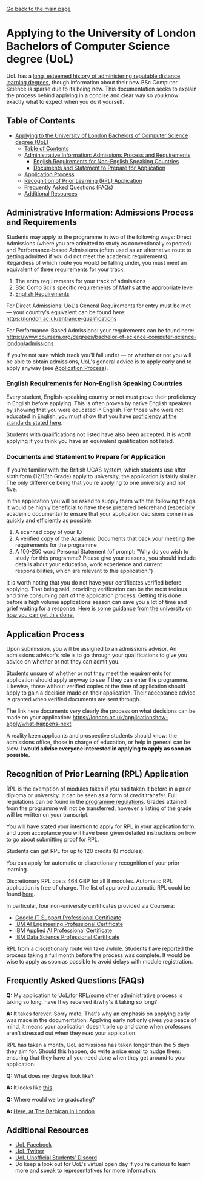 [Go back to the main page](../README.md)

# Applying to the University of London Bachelors of Computer Science degree (UoL)

UoL has a [long, esteemed history of
administering reputable distance learning
degrees](https://en.wikipedia.org/wiki/University_of_London_Worldwide),
though information about their new BSc Computer Science is sparse
due to its being new. This documentation seeks to explain the process
behind applying in a concise and clear way so you know exactly what to
expect when you do it yourself.

## Table of Contents

- [Applying to the University of London Bachelors of Computer Science degree (UoL)](#applying-to-the-university-of-london-bachelors-of-computer-science-degree-uol)
  - [Table of Contents](#table-of-contents)
  - [Administrative Information: Admissions Process and Requirements](#administrative-information-admissions-process-and-requirements)
    - [English Requirements for Non-English Speaking Countries](#english-requirements-for-non-english-speaking-countries)
    - [Documents and Statement to Prepare for Application](#documents-and-statement-to-prepare-for-application)
  - [Application Process](#application-process)
  - [Recognition of Prior Learning (RPL) Application](#recognition-of-prior-learning-rpl-application)
  - [Frequently Asked Questions (FAQs)](#frequently-asked-questions-faqs)
  - [Additional Resources](#additional-resources)

## Administrative Information: Admissions Process and Requirements

Students may apply to the programme in two of the following ways:
Direct Admissions (where you are admitted to study as conventionally
expected) and Performance-based Admissions (often used as an
alternative route to getting admitted if you did not meet the academic
requirements). Regardless of which route you would be falling under,
you must meet an equivalent of three requirements for your track:

1. The entry requirements for your track of admissions
2. BSc Comp Sci's specific requirements of Maths at the appropriate level
3. [English Requirements](#english-requirements-for-non-english-speaking-countries)

For Direct Admissions: UoL's General Requirements for entry
must be met — your country's equivalent can be found here:
https://london.ac.uk/entrance-qualifications

For Performance-Based Admissions: your requirements can be found here:
https://www.coursera.org/degrees/bachelor-of-science-computer-science-london/admissions

If you're not sure which track you'll fall under — or whether
or not you will be able to obtain admissions, UoL's general
advice is to apply early and to apply anyway (see [Application
Process](#application-process)).

### English Requirements for Non-English Speaking Countries

Every student, English-speaking country or not must prove their
proficiency in English before applying. This is often proven
by native English speakers by showing that you were educated
in English. For those who were not educated in English, you
must show that you have [proficiency at the standards stated
here](https://london.ac.uk/applications/how-apply/english-requirements#awards-2563).

Students with qualifications not listed have also been accepted. It is
worth applying if you think you have an equivalent qualification not
listed.

### Documents and Statement to Prepare for Application

If you're familiar with the British UCAS system, which students use
after sixth form (12/13th Grade) apply to university, the application
is fairly similar. The only difference being that you're applying to
one university and not five.

In the application you will be asked to supply them with the following
things. It would be highly beneficial to have these prepared
beforehand (especially academic documents) to ensure that your
application decisions come in as quickly and efficiently as possible:

1. A scanned copy of your ID
2. A verified copy of the Academic Documents that back your meeting the requirements for the programme
3. A 100-250 word Personal Statement (of prompt: "Why do you wish to study for this programme?
   Please give your reasons, you should include details about your
   education, work experience and current responsibilities, which are
   relevant to this application.")

It is worth noting that you do not have your certificates verified
before applying. That being said, providing verification can be the
most tedious and time consuming part of the application process.
Getting this done before a high volume applications season can
save you a lot of time and grief waiting for a response. [Here
is some guidance from the university on how you can get this
done.](https://london.ac.uk/applications/how-apply/supplying-evidence)

## Application Process

Upon submission, you will be assigned to an admissions advisor. An
admissions advisor's role is to go through your qualifications to give
you advice on whether or not they can admit you.

Students unsure of whether or not they meet the requirements for
application should apply anyway to see if they can enter the
programme. Likewise, those without verified copies at the time of
application should apply to gain a decision made on their application.
Their acceptance advice is granted when verified documents are sent
through.

The link here documents very clearly the process
on what decisions can be made on your application:
https://london.ac.uk/applicationshow-apply/what-happens-next

A reality keen applicants and prospective students should know: the
admissions office, those in charge of education, or help in general
can be slow. **I would advise everyone interested in applying to apply
as soon as possible.**

## Recognition of Prior Learning (RPL) Application

RPL is the exemption of modules taken if you had taken it before
in a prior diploma or university. It can be seen as a form of
credit transfer. Full regulations can be found in the [programme
regulations](https://london.ac.uk/sites/default/files/regulations/progregs-bsc-computer-science-2021-22.pdf). Grades attained from the
programme will not be transferred, however a listing of the grade will
be written on your transcript.

You will have stated your intention to apply for RPL in your
application form, and upon acceptance you will have been given
detailed instructions on how to go about submitting proof for RPL.

Students can get RPL for up to 120 credits (8 modules).

You can apply for automatic or discretionary recognition of your prior learning. 

Discretionary RPL costs 464 GBP for all 8 modules. Automatic RPL application is free of charge. The list of approved automatic RPL could be found [here](https://london.ac.uk/applications/how-apply/recognition-prior-learning/recognition-and-accreditation-prior-learning-3).

In particular, four non-university certificates provided via Coursera:

- [Google IT Support Professional Certificate](https://www.coursera.org/professional-certificates/google-it-support)
- [IBM AI Engineering Professional Certificate](https://www.coursera.org/professional-certificates/ai-engineer)
- [IBM Applied AI Professional Certificate](https://www.coursera.org/professional-certificates/applied-artifical-intelligence-ibm-watson-ai)
- [IBM Data Science Professional Certificate](https://www.coursera.org/professional-certificates/ibm-data-science)

RPL from a discretionary route will take awhile. Students have
reported the process taking a full month before the process was
complete. It would be wise to apply as soon as possible to avoid
delays with module registration.

## Frequently Asked Questions (FAQs)

**Q:** My application to UoL/for RPL/some other administrative process is taking so long, have they received it/why's it taking so long?

**A:** It takes forever. Sorry mate. That's why an emphasis on applying early was made in the documentation. Applying early not only gives you peace of mind, it means your application doesn't pile up and done when professors aren't stressed out when they read your application.

RPL has taken a month, UoL admissions has taken longer than the 5 days they aim for. Should this happen, do write a nice email to nudge them: ensuring that they have all you need done when they get around to your application.

**Q:** What does my degree look like?

**A:** It looks like [this](https://www.thestudentroom.co.uk/showthread.php?t=2459201).

**Q:** Where would we be graduating?

**A:** [Here, at The Barbican in London](https://www.youtube.com/watch?v=Oja7n2Kq2do)

## Additional Resources

- [UoL Facebook](https://www.facebook.com/LondonU/?ref=br_rs)
- [UoL Twitter](https://twitter.com/LondonU)
- [UoL Unofficial Students' Discord](https://discord.gg/zDpffJQ)
- Do keep a look out for UoL's virtual open day if you're curious to learn more and speak to representatives for more information.
